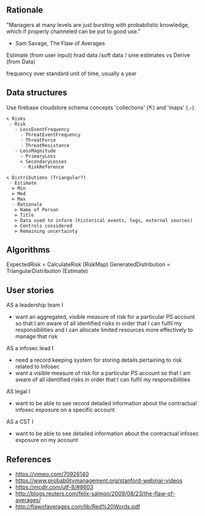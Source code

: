 Rationale
---------

"Managers at many levels are just bursting with probabilistic knowledge, which if properly channeled can be put to good use."
 - Sam Savage, The Flaw of Averages

Estimate (from user input) hrad data /soft data / sme estimates 
vs Derive (from Data)

frequency over standard unit of time, usually a year

Data structures
---------------

Use firebase cloudstore schema concepts 'collections' (⇱) and 'maps' (⌌).

```
⇱ Risks
 ⌌ Risk
   ⌌ LossEventFrequency
     ⌌ ThreatEventFrequency
     ⌌ ThreatForce
     ⌌ ThreatResistance
   ⌌ LossMagnitude
     ⌌ PrimaryLoss
     ⇱ SecondaryLosses
      ⌌ RiskReference

⇱ Distributions (Triangular?)
 ⌌ Estimate
  ⊳ Min
  ⊳ Med
  ⊳ Max
  ⌌ Rationale
   ⊳ Name of Person
   ⊳ Title
   ⊳ Data used to inform (historical events, logs, external sources)
   ⊳ Controls considered
   ⊳ Remaining uncertainty
```

Algorithms
----------

ExpectedRisk = CalculateRisk (RiskMap)
GeneratedDistribution = TriangularDistribution (Estimate)

User stories
------------

AS a leadership team I
 - want an aggregated, visible measure of risk for a particular PS account
   so that I am aware of all identified risks in order that I can fulfil my responsibilities 
   and I can allocate limited resources more effectively to manage that risk

AS a infosec lead I
 - need a record keeping system for storing details pertaining to risk related to Infosec
 - want a visible measure of risk for a particular PS account
   so that I am aware of all identified risks in order that I can fulfil my responsibilities 

AS legal I
 - want to be able to see record detailed information about the contractual infosec exposure on a specific account

AS a CST I 
 - want to be able to see detailed information about the contractual infosec exposure on my account


References
----------

- https://vimeo.com/70926140
- https://www.probabilitymanagement.org/stanford-webinar-videos
- https://mcdlr.com/utf-8/#8603
- http://blogs.reuters.com/felix-salmon/2009/08/23/the-flaw-of-averages/
- http://flawofaverages.com/lib/Red%20Words.pdf
